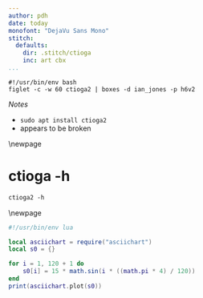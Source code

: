 ```yaml
---
author: pdh
date: today
monofont: "DejaVu Sans Mono"
stitch:
  defaults:
    dir: .stitch/ctioga
    inc: art cbx
...
```


```{#id0.0 .stitch inc=out}
#!/usr/bin/env bash
figlet -c -w 60 ctioga2 | boxes -d ian_jones -p h6v2
```

*Notes*

- `sudo apt install ctioga2`
- appears to be broken


\newpage

# ctioga -h

```{#id0.1 .stitch inc=out}
ctioga2 -h
```

\newpage

```{.lua #id1.0 .stitch inc=out}
#!/usr/bin/env lua

local asciichart = require("asciichart")
local s0 = {}

for i = 1, 120 + 1 do
    s0[i] = 15 * math.sin(i * ((math.pi * 4) / 120))
end
print(asciichart.plot(s0))
```
